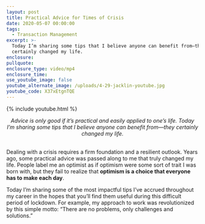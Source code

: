 ```yaml
---
layout: post
title: Practical Advice for Times of Crisis
date: 2020-05-07 00:00:00
tags:
  - Transaction Management
excerpt: >-
  Today I’m sharing some tips that I believe anyone can benefit from—they
  certainly changed my life.
enclosure:
pullquote:
enclosure_type: video/mp4
enclosure_time:
use_youtube_image: false
youtube_alternate_image: /uploads/4-29-jacklin-youtube.jpg
youtube_code: X37xEtgnTQE
---
```


{% include youtube.html %}

<center><em>Advice is only good if it&rsquo;s practical and easily applied to one&rsquo;s life. Today I&rsquo;m sharing some tips that I believe anyone can benefit from&mdash;they certainly changed my life.</em></center>

<br>Dealing with a crisis requires a firm foundation and a resilient outlook. Years ago, some practical advice was passed along to me that truly changed my life. People label me an optimist as if optimism were some sort of trait I was born with, but they fail to realize that **optimism is a choice that everyone has to make each day**.

Today I’m sharing some of the most impactful tips I’ve accrued throughout my career in the hopes that you’ll find them useful during this difficult period of lockdown. For example, my approach to work was revolutionized by this simple motto: “There are no problems, only challenges and solutions.”